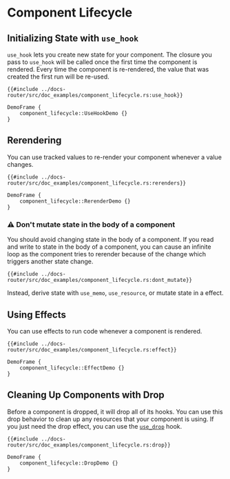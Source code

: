 # Component Lifecycle

## Initializing State with `use_hook`

`use_hook` lets you create new state for your component. The closure you pass to `use_hook` will be called once the first time the component is rendered. Every time the component is re-rendered, the value that was created the first run will be re-used.

```rust, no_run
{{#include ../docs-router/src/doc_examples/component_lifecycle.rs:use_hook}}
```
```inject-dioxus
DemoFrame {
    component_lifecycle::UseHookDemo {}
}
```

## Rerendering

You can use tracked values to re-render your component whenever a value changes.

```rust, no_run
{{#include ../docs-router/src/doc_examples/component_lifecycle.rs:rerenders}}
```
```inject-dioxus
DemoFrame {
    component_lifecycle::RerenderDemo {}
}
```

### ⚠️ Don't mutate state in the body of a component

You should avoid changing state in the body of a component. If you read and write to state in the body of a component, you can cause an infinite loop as the component tries to rerender because of the change which triggers another state change.

```rust, no_run
{{#include ../docs-router/src/doc_examples/component_lifecycle.rs:dont_mutate}}
```

Instead, derive state with `use_memo`, `use_resource`, or mutate state in a effect.

## Using Effects

You can use effects to run code whenever a component is rendered.


```rust, no_run
{{#include ../docs-router/src/doc_examples/component_lifecycle.rs:effect}}
```
```inject-dioxus
DemoFrame {
    component_lifecycle::EffectDemo {}
}
```

## Cleaning Up Components with Drop

Before a component is dropped, it will drop all of its hooks. You can use this drop behavior to clean up any resources that your component is using. If you just need the drop effect, you can use the [`use_drop`](https://docs.rs/dioxus/latest/dioxus/prelude/fn.use_drop.html) hook.

```rust, no_run
{{#include ../docs-router/src/doc_examples/component_lifecycle.rs:drop}}
```
```inject-dioxus
DemoFrame {
    component_lifecycle::DropDemo {}
}
```
